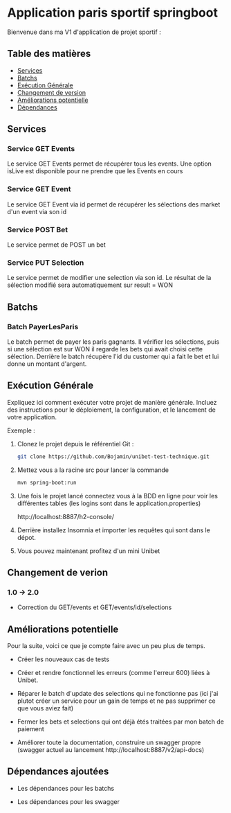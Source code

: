 # Application paris sportif springboot

Bienvenue dans ma V1 d'application de projet sportif :

## Table des matières

- [Services](#services)
- [Batchs](#batchs)
- [Exécution Générale](#exécution-générale)
- [Changement de version](#chagement-de-version)
- [Améliorations potentielle](#améliorations-potentielle)
- [Dépendances](#dépendances)

## Services

### Service GET Events

Le service GET Events permet de récupérer tous les events. Une option isLive est disponible pour ne prendre que les Events en cours

### Service GET Event

Le service GET Event via id permet de récupérer les sélections des market d'un event via son id

### Service POST Bet

Le service permet de POST un bet

### Service PUT Selection

Le service permet de modifier une selection via son id. Le résultat de la sélection modifié sera automatiquement sur result = WON

## Batchs

### Batch PayerLesParis

Le batch permet de payer les paris gagnants. Il vérifier les sélections, puis si une sélection est sur WON il regarde les bets qui avait choisi cette sélection. 
Derrière le batch récupère l'id du customer qui a fait le bet et lui donne un montant d'argent.

## Exécution Générale

Expliquez ici comment exécuter votre projet de manière générale. Incluez des instructions pour le déploiement, la configuration, et le lancement de votre application.

Exemple :

1. Clonez le projet depuis le référentiel Git :

   ```bash
   git clone https://github.com/Bojamin/unibet-test-technique.git
   
2. Mettez vous a la racine src pour lancer la commande 

   ```bash 
   mvn spring-boot:run
   
3. Une fois le projet lancé connectez vous à la BDD en ligne pour voir les différentes tables (les logins sont dans le application.properties)

   http://localhost:8887/h2-console/

4. Derrière installez Insomnia et importer les requêtes qui sont dans le dépot. 

5. Vous pouvez maintenant profitez d'un mini Unibet

## Changement de verion

### 1.0 -> 2.0 
- Correction du GET/events et GET/events/id/selections

## Améliorations potentielle

Pour la suite, voici ce que je compte faire avec un peu plus de temps. 

- Créer les nouveaux cas de tests

- Créer et rendre fonctionnel les erreurs (comme l'erreur 600) liées à Unibet. 

- Réparer le batch d'update des selections qui ne fonctionne pas (ici j'ai plutot créer un service pour un gain de temps et ne pas supprimer ce que vous aviez fait)

- Fermer les bets et selections qui ont déjà étés traitées par mon batch de paiement

- Améliorer toute la documentation, construire un swagger propre (swagger actuel au lancement http://localhost:8887/v2/api-docs)

## Dépendances ajoutées 

- Les dépendances pour les batchs 

- Les dépendances pour les swagger

